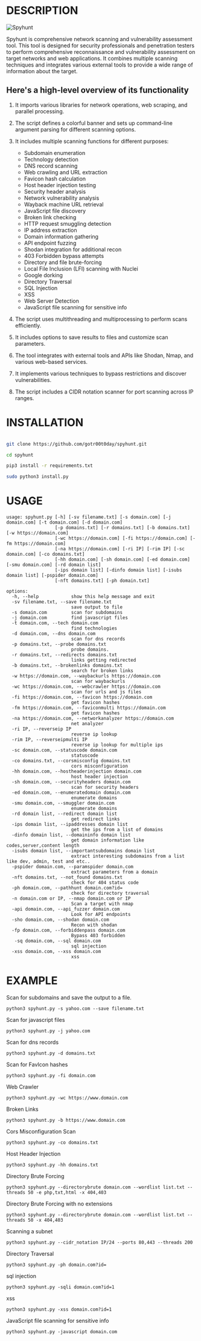 
# DESCRIPTION

![Spyhunt](https://github.com/gotr00t0day/spyhunt/blob/main/spyhunt_logo_cropped.png)

Spyhunt is comprehensive network scanning and vulnerability assessment tool. This tool is designed for security professionals and penetration testers to perform comprehensive reconnaissance and vulnerability assessment on target networks and web applications. It combines multiple scanning techniques and integrates various external tools to provide a wide range of information about the target.

## Here's a high-level overview of its functionality

1. It imports various libraries for network operations, web scraping, and parallel processing.

2. The script defines a colorful banner and sets up command-line argument parsing for different scanning options.

3. It includes multiple scanning functions for different purposes:
   - Subdomain enumeration
   - Technology detection
   - DNS record scanning
   - Web crawling and URL extraction
   - Favicon hash calculation
   - Host header injection testing
   - Security header analysis
   - Network vulnerability analysis
   - Wayback machine URL retrieval
   - JavaScript file discovery
   - Broken link checking
   - HTTP request smuggling detection
   - IP address extraction
   - Domain information gathering
   - API endpoint fuzzing
   - Shodan integration for additional recon
   - 403 Forbidden bypass attempts
   - Directory and file brute-forcing
   - Local File Inclusion (LFI) scanning with Nuclei
   - Google dorking
   - Directory Traversal
   - SQL Injection
   - XSS
   - Web Server Detection
   - JavaScript file scanning for sensitive info

4. The script uses multithreading and multiprocessing to perform scans efficiently.

5. It includes options to save results to files and customize scan parameters.

6. The tool integrates with external tools and APIs like Shodan, Nmap, and various web-based services.

7. It implements various techniques to bypass restrictions and discover vulnerabilities.

8. The script includes a CIDR notation scanner for port scanning across IP ranges.

# INSTALLATION

```bash

git clone https://github.com/gotr00t0day/spyhunt.git

cd spyhunt

pip3 install -r requirements.txt

sudo python3 install.py

```

# USAGE 

```
usage: spyhunt.py [-h] [-sv filename.txt] [-s domain.com] [-j domain.com] [-t domain.com] [-d domain.com]
                  [-p domains.txt] [-r domains.txt] [-b domains.txt] [-w https://domain.com]
                  [-wc https://domain.com] [-fi https://domain.com] [-fm https://domain.com]
                  [-na https://domain.com] [-ri IP] [-rim IP] [-sc domain.com] [-co domains.txt]
                  [-hh domain.com] [-sh domain.com] [-ed domain.com] [-smu domain.com] [-rd domain list]
                  [-ips domain list] [-dinfo domain list] [-isubs domain list] [-pspider domain.com]
                  [-nft domains.txt] [-ph domain.txt]

options:
  -h, --help            show this help message and exit
  -sv filename.txt, --save filename.txt
                        save output to file
  -s domain.com         scan for subdomains
  -j domain.com         find javascript files
  -t domain.com, --tech domain.com
                        find technologies
  -d domain.com, --dns domain.com
                        scan for dns records
  -p domains.txt, --probe domains.txt
                        probe domains.
  -r domains.txt, --redirects domains.txt
                        links getting redirected
  -b domains.txt, --brokenlinks domains.txt
                        search for broken links
  -w https://domain.com, --waybackurls https://domain.com
                        scan for waybackurls
  -wc https://domain.com, --webcrawler https://domain.com
                        scan for urls and js files
  -fi https://domain.com, --favicon https://domain.com
                        get favicon hashes
  -fm https://domain.com, --faviconmulti https://domain.com
                        get favicon hashes
  -na https://domain.com, --networkanalyzer https://domain.com
                        net analyzer
  -ri IP, --reverseip IP
                        reverse ip lookup
  -rim IP, --reverseipmulti IP
                        reverse ip lookup for multiple ips
  -sc domain.com, --statuscode domain.com
                        statuscode
  -co domains.txt, --corsmisconfig domains.txt
                        cors misconfiguration
  -hh domain.com, --hostheaderinjection domain.com
                        host header injection
  -sh domain.com, --securityheaders domain.com
                        scan for security headers
  -ed domain.com, --enumeratedomain domain.com
                        enumerate domains
  -smu domain.com, --smuggler domain.com
                        enumerate domains
  -rd domain list, --redirect domain list
                        get redirect links
  -ips domain list, --ipaddresses domain list
                        get the ips from a list of domains
  -dinfo domain list, --domaininfo domain list
                        get domain information like codes,server,content length
  -isubs domain list, --importantsubdomains domain list
                        extract interesting subdomains from a list like dev, admin, test and etc..
  -pspider domain.com, --paramspider domain.com
                        extract parameters from a domain
  -nft domains.txt, --not_found domains.txt
                        check for 404 status code
  -ph domain.com, --pathhunt domain.com?id=
                        check for directory traversal      
  -n domain.com or IP, --nmap domain.com or IP
                        Scan a target with nmap
  -api domain.com, --api_fuzzer domain.com
                        Look for API endpoints
  -sho domain.com, --shodan domain.com
                        Recon with shodan
  -fp domain.com, --forbiddenpass domain.com
                        Bypass 403 forbidden   
   -sq domain.com, --sql domain.com
                        sql injection
  -xss domain.com, --xss domain.com
                        xss
```


# EXAMPLE

Scan for subdomains and save the output to a file.
```
python3 spyhunt.py -s yahoo.com --save filename.txt
```
Scan for javascript files 
```
python3 spyhunt.py -j yahoo.com
```
Scan for dns records
```
python3 spyhunt.py -d domains.txt
```
Scan for FavIcon hashes 
```
python3 spyhunt.py -fi domain.com
```
Web Crawler
```
python3 spyhunt.py -wc https://www.domain.com
```
Broken Links
```
python3 spyhunt.py -b https://www.domain.com
```
Cors Misconfiguration Scan
```
python3 spyhunt.py -co domains.txt
```
Host Header Injection
```
python3 spyhunt.py -hh domains.txt
```
Directory Brute Forcing
```
python3 spyhunt.py --directorybrute domain.com --wordlist list.txt --threads 50 -e php,txt,html -x 404,403
```
Directory Brute Forcing with no extensions
```
python3 spyhunt.py --directorybrute domain.com --wordlist list.txt --threads 50 -x 404,403
```
Scanning a subnet
```
python3 spyhunt.py --cidr_notation IP/24 --ports 80,443 --threads 200
```
Directory Traversal
```
python3 spyhunt.py -ph domain.com?id=
```   
sql injection
```
python3 spyhunt.py -sqli domain.com?id=1
```   
xss
```
python3 spyhunt.py -xss domain.com?id=1
```
JavaScript file scanning for sensitive info
```
python3 spyhunt.py -javascript domain.com
```